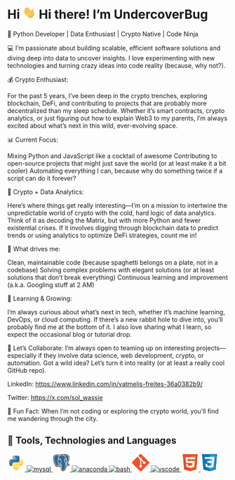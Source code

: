 # Hi <img src="https://raw.githubusercontent.com/ABSphreak/ABSphreak/master/gifs/Hi.gif" width="30px"> Hi there! I’m UndercoverBug

🚀 Python Developer | Data Enthusiast | Crypto Native | Code Ninja

💻 I’m passionate about building scalable, efficient software solutions and diving deep into data to uncover insights. I love experimenting with new technologies and turning crazy ideas into code reality (because, why not?).

💰 Crypto Enthusiast:

For the past 5 years, I’ve been deep in the crypto trenches, exploring blockchain, DeFi, and contributing to projects that are probably more decentralized than my sleep schedule. Whether it’s smart contracts, crypto analytics, or just figuring out how to explain Web3 to my parents, I’m always excited about what’s next in this wild, ever-evolving space.

📊 Current Focus:

Mixing Python and JavaScript like a cocktail of awesome
Contributing to open-source projects that might just save the world (or at least make it a bit cooler)
Automating everything I can, because why do something twice if a script can do it forever?

🔗 Crypto + Data Analytics:

Here’s where things get really interesting—I’m on a mission to intertwine the unpredictable world of crypto with the cold, hard logic of data analytics. Think of it as decoding the Matrix, but with more Python and fewer existential crises. If it involves digging through blockchain data to predict trends or using analytics to optimize DeFi strategies, count me in!

🎯 What drives me:

Clean, maintainable code (because spaghetti belongs on a plate, not in a codebase)
Solving complex problems with elegant solutions (or at least solutions that don’t break everything)
Continuous learning and improvement (a.k.a. Googling stuff at 2 AM)

🌱 Learning & Growing:

I’m always curious about what’s next in tech, whether it’s machine learning, DevOps, or cloud computing. If there’s a new rabbit hole to dive into, you’ll probably find me at the bottom of it. I also love sharing what I learn, so expect the occasional blog or tutorial drop.

🤝 Let’s Collaborate:
I’m always open to teaming up on interesting projects—especially if they involve data science, web development, crypto, or automation. Got a wild idea? Let’s turn it into reality (or at least a really cool GitHub repo).

LinkedIn: https://www.linkedin.com/in/yatmelis-freites-36a0382b9/

Twitter: https://x.com/sol_wassie


🚧 Fun Fact:
When I’m not coding or exploring the crypto world, you’ll find me wandering through the city.

## 🔮 Tools, Technologies and Languages

<p align="left"> <a href="https://www.python.org" target="_blank"> <img src="https://raw.githubusercontent.com/devicons/devicon/master/icons/python/python-original.svg" alt="python" width="40" height="40"/> </a>
<a href="https://www.mysql.com/" target="_blank"> <img src="https://upload.wikimedia.org/wikipedia/labs/8/8e/Mysql_logo.png" alt="mysql" width="60" height="40"/> </a> 
<a href="https://www.postgresql.org" target="_blank"> <img src="https://raw.githubusercontent.com/devicons/devicon/master/icons/postgresql/postgresql-original.svg" alt="postgresql" width="40" height="40"/> </a> 
<a href="https://www.anaconda.com" target="_blank"> <img src="https://raw.githubusercontent.com/simple-icons/simple-icons/develop/icons/anaconda.svg" alt="anaconda" width="40" height="40"/> </a> 
<a href="https://www.gnu.org/software/bash/" target="_blank"> <img src="https://raw.githubusercontent.com/simple-icons/simple-icons/develop/icons/gnubash.svg" alt="bash" width="40" height="40"/> 
<a href="https://git-scm.com" target="_blank"> <img src="https://raw.githubusercontent.com/devicons/devicon/master/icons/git/git-original.svg" alt="git" width="40" height="40"/> </a> 
<a href="https://code.visualstudio.com/" target="_blank"> <img src="https://upload.wikimedia.org/wikipedia/commons/thumb/9/9a/Visual_Studio_Code_1.35_icon.svg/1200px-Visual_Studio_Code_1.35_icon.svg.png" alt="vscode" width="40" height="40"/> </a> 
<a href="https://html.spec.whatwg.org" target="_blank"> <img src="https://raw.githubusercontent.com/devicons/devicon/master/icons/html5/html5-original.svg" alt="html5" width="40" height="40"/> </a> 
<a href="https://www.w3.org/Style/CSS/" target="_blank"> <img src="https://raw.githubusercontent.com/devicons/devicon/master/icons/css3/css3-original.svg" alt="css3" width="40" height="40"/> </a> 


